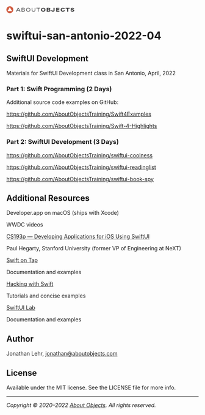 <div>
<a href="https://www.aboutobjects.com"><img src="ao-logo.png" height=18 style="height: 18px;"/></a>
</div>

# swiftui-san-antonio-2022-04

## SwiftUI Development

Materials for SwiftUI Development class in San Antonio, April, 2022

### Part 1: Swift Programming (2 Days)

Additional source code examples on GitHub: 

https://github.com/AboutObjectsTraining/Swift4Examples

https://github.com/AboutObjectsTraining/Swift-4-Highlights

### Part 2: SwiftUI Development (3 Days)

https://github.com/AboutObjectsTraining/swiftui-coolness

https://github.com/AboutObjectsTraining/swiftui-readinglist

https://github.com/AboutObjectsTraining/swiftui-book-spy

## Additional Resources

Developer.app on macOS (ships with Xcode)

WWDC videos

[CS193p — Developing Applications for iOS Using SwiftUI](https://cs193p.sites.stanford.edu)

Paul Hegarty, Stanford University (former VP of Engineering at NeXT)

[Swift on Tap](https://swiftontap.com)

Documentation and examples

[Hacking with Swift](https://www.hackingwithswift.com)

Tutorials and concise examples

[SwiftUI Lab](https://swiftui-lab.com)

Documentation and examples



## Author
Jonathan Lehr, jonathan@aboutobjects.com

## License

Available under the MIT license. See the LICENSE file for more info.

___

_Copyright &copy; 2020–2022 [About Objects](https://www.aboutobjects.com). All rights reserved._

